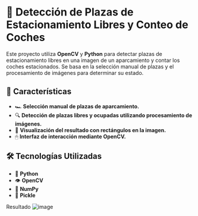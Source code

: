 <h1>📌 Detección de Plazas de Estacionamiento Libres y Conteo de Coches</h1>

<p>Este proyecto utiliza <strong>OpenCV</strong> y <strong>Python</strong> para detectar plazas de estacionamiento libres en una imagen de un aparcamiento y contar los coches estacionados. Se basa en la selección manual de plazas y el procesamiento de imágenes para determinar su estado.</p>

<h2>🚀 Características</h2>
<ul>
<li>🏎 <strong>Selección manual de plazas de aparcamiento.</strong></li>
<li>🔍 <strong>Detección de plazas libres y ocupadas utilizando procesamiento de imágenes.</strong></li>
<li>🎨 <strong>Visualización del resultado con rectángulos en la imagen.</strong></li>
<li>🖱 <strong>Interfaz de interacción mediante OpenCV.</strong></li>
</ul>


<h2>🛠 Tecnologías Utilizadas</h2>
<ul>
<li>🐍 <strong>Python</strong></li>
<li>👁 <strong>OpenCV</strong></li>
<li>🔢 <strong>NumPy</strong></li>
<li>💾 <strong>Pickle</strong></li>
</ul>

Resultado
![image](https://github.com/user-attachments/assets/3fe84c95-0d28-460e-8be7-9902f33a4735)




